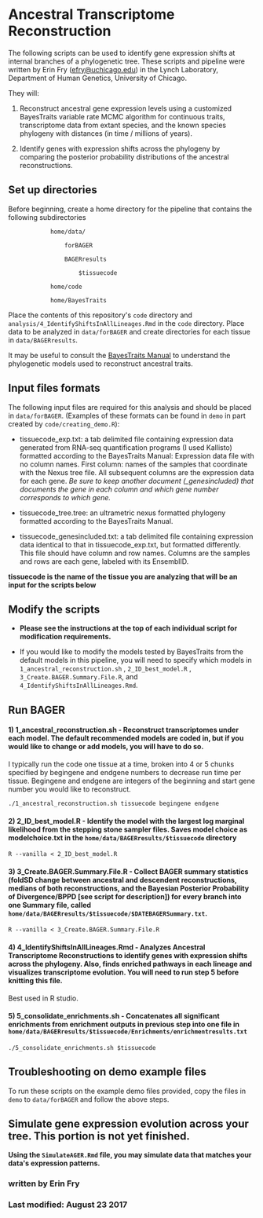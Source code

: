 # Ancestral Transcriptome Reconstruction

The following scripts can be used to identify gene expression shifts at internal branches of a phylogenetic tree. These scripts and pipeline were written by Erin Fry (efry@uchicago.edu) in the Lynch Laboratory, Department of Human Genetics, University of Chicago.

They will:

1) Reconstruct ancestral gene expression levels using a customized BayesTraits variable rate MCMC algorithm for continuous traits, transcriptome data from extant species, and the known species phylogeny with distances (in time / millions of years).

2) Identify genes with expression shifts across the phylogeny by comparing the posterior probability distributions of the ancestral reconstructions.

## Set up directories

Before beginning, create a home directory for the pipeline that contains the following subdirectories

				home/data/
					
					forBAGER
							
					BAGERresults
					
						$tissuecode
				
				home/code
				
				home/BayesTraits
				
				
Place the contents of this repository's `code` directory and `analysis/4_IdentifyShiftsInAllLineages.Rmd` in the `code` directory. Place data to be analyzed in `data/forBAGER` and create directories for each tissue in `data/BAGERresults`.

It may be useful to consult the [BayesTraits Manual](http://www.evolution.rdg.ac.uk/BayesTraitsV3/Files/BayesTraitsV3.Manual.pdf) to understand the phylogenetic models used to reconstruct ancestral traits.


## Input files formats

The following input files are required for this analysis and should be placed in `data/forBAGER`. (Examples of these formats can be found in `demo` in part created by `code/creating_demo.R`):

 - tissuecode_exp.txt: a tab delimited file containing expression data generated from RNA-seq quantification programs (I used Kallisto) formatted according to the BayesTraits Manual: Expression data file with no column names. 
 First column: names of the samples that coordinate with the Nexus tree file. All subsequent columns are the expression data for each gene. *Be sure to keep another document (_genesincluded) that documents the gene in each column and which gene number corresponds to which gene.*

 - tissuecode_tree.tree: an ultrametric nexus formatted phylogeny formatted according to the BayesTraits Manual.
 
 - tissuecode_genesincluded.txt: a tab delimited file containing expression data identical to that in tissuecode_exp.txt, but formatted differently. This file should have column and row names. Columns are the samples and rows are each gene, labeled with its EnsemblID.


**tissuecode is the name of the tissue you are analyzing that will be an input for the scripts below**


## Modify the scripts

 - **Please see the instructions at the top of each individual script for modification requirements.**

 - If you would like to modify the models tested by BayesTraits from the default models in this pipeline, you will need to specify which models in `1_ancestral_reconstruction.sh` , `2_ID_best_model.R` , `3_Create.BAGER.Summary.File.R`, and `4_IdentifyShiftsInAllLineages.Rmd`.

 
## Run BAGER


#### 1) 1_ancestral_reconstruction.sh - Reconstruct transcriptomes under each model. The default recommended models are coded in, but if you would like to change or add models, you will have to do so.
I typically run the code one tissue at a time, broken into 4 or 5 chunks specified by begingene and endgene numbers to decrease run time per tissue. Begingene and endgene are integers of the beginning and start gene number you would like to reconstruct.

```
./1_ancestral_reconstruction.sh tissuecode begingene endgene
```


#### 2) 2_ID_best_model.R - Identify the model with the largest log marginal likelihood from the stepping stone sampler files. Saves model choice as modelchoice.txt in the `home/data/BAGERresults/$tissuecode` directory

```
R --vanilla < 2_ID_best_model.R
```


#### 3) 3_Create.BAGER.Summary.File.R - Collect BAGER summary statistics (foldSD change between ancestral and descendent reconstructions, medians of both reconstructions, and the Bayesian Posterior Probability of Divergence/BPPD [see script for description]) for every branch into one Summary file, called `home/data/BAGERresults/$tissuecode/$DATEBAGERSummary.txt`.

```
R --vanilla < 3_Create.BAGER.Summary.File.R 
```

#### 4) 4_IdentifyShiftsInAllLineages.Rmd - Analyzes Ancestral Transcriptome Reconstructions to identify genes with expression shifts across the phylogeny. Also, finds enriched pathways in each lineage and visualizes transcriptome evolution. You will need to run step 5 before knitting this file.


Best used in R studio.

#### 5) 5_consolidate_enrichments.sh - Concatenates all significant enrichments from enrichment outputs in previous step into one file in `home/data/BAGERresults/$tissuecode/Enrichments/enrichmentresults.txt`

```
./5_consolidate_enrichments.sh $tissuecode
```


## Troubleshooting on demo example files

To run these scripts on the example demo files provided, copy the files in `demo` to `data/forBAGER` and follow the above steps.


## Simulate gene expression evolution across your tree. This portion is not yet finished.

**Using the `SimulateAGER.Rmd` file, you may simulate data that matches your data's expression patterns.**


### written by Erin Fry
### Last modified: August 23 2017